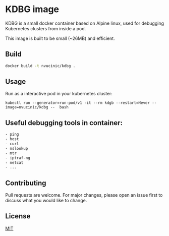 # KDBG image

KDBG is a small docker container based on Alpine linux, used for debugging Kubernetes clusters from inside a pod.

This image is built to be small (~26MB) and efficient. 

## Build

```bash
docker build -t nvucinic/kdbg .
```

## Usage

Run as a interactive pod in your kubernetes cluster:

```
kubectl run --generator=run-pod/v1 -it --rm kdgb --restart=Never --image=nvucinic/kdbg --  bash
```



## Useful debugging tools in container:

```bash
- ping
- host
- curl
- nslookup
- mtr
- iptraf-ng
- netcat
- ...
```

## Contributing
Pull requests are welcome. For major changes, please open an issue first to discuss what you would like to change.

## License
[MIT](https://choosealicense.com/licenses/mit/)
